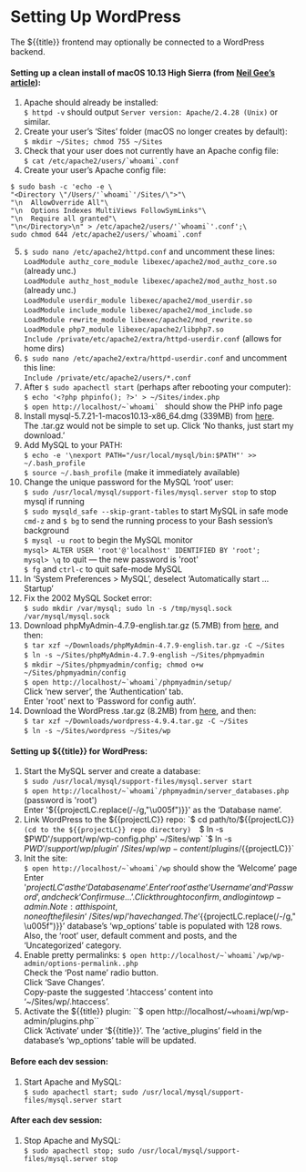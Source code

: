 # Setting Up WordPress

The ${{title}} frontend may optionally be connected to a WordPress backend.


#### Setting up a clean install of macOS 10.13 High Sierra (from [Neil Gee’s article](https://coolestguidesontheplanet.com/install-apache-mysql-php-and-phpmyadmin-on-macos-high-sierra-10-13/)):

1. Apache should already be installed:  
  `$ httpd -v` should output `Server version: Apache/2.4.28 (Unix)` or similar.
2. Create your user’s ‘Sites’ folder (macOS no longer creates by default):  
  `$ mkdir ~/Sites; chmod 755 ~/Sites`
3. Check that your user does not currently have an Apache config file:  
  ``$ cat /etc/apache2/users/`whoami`.conf``
4. Create your user’s Apache config file:
  ```
  $ sudo bash -c 'echo -e \
  "<Directory \"/Users/'`whoami`'/Sites/\">"\
  "\n  AllowOverride All"\
  "\n  Options Indexes MultiViews FollowSymLinks"\
  "\n  Require all granted"\
  "\n</Directory>\n" > /etc/apache2/users/'`whoami`'.conf';\
  sudo chmod 644 /etc/apache2/users/`whoami`.conf
  ```
5. `$ sudo nano /etc/apache2/httpd.conf` and uncomment these lines:  
  `LoadModule authz_core_module libexec/apache2/mod_authz_core.so` (already unc.)  
  `LoadModule authz_host_module libexec/apache2/mod_authz_host.so` (already unc.)  
  `LoadModule userdir_module libexec/apache2/mod_userdir.so`  
  `LoadModule include_module libexec/apache2/mod_include.so`  
  `LoadModule rewrite_module libexec/apache2/mod_rewrite.so`  
  `LoadModule php7_module libexec/apache2/libphp7.so`  
  `Include /private/etc/apache2/extra/httpd-userdir.conf` (allows for home dirs)
6. `$ sudo nano /etc/apache2/extra/httpd-userdir.conf` and uncomment this line:  
  `Include /private/etc/apache2/users/*.conf`
7. After `$ sudo apachectl start` (perhaps after rebooting your computer):  
  `$ echo '<?php phpinfo(); ?>' > ~/Sites/index.php`  
  ``$ open http://localhost/~`whoami` `` should show the PHP info page
8. Install mysql-5.7.21-1-macos10.13-x86_64.dmg (339MB) from [here](https://dev.mysql.com/downloads/mysql/).  
  The .tar.gz would not be simple to set up. Click ‘No thanks, just start my download.’
9. Add MySQL to your PATH:  
  `$ echo -e '\nexport PATH="/usr/local/mysql/bin:$PATH"' >> ~/.bash_profile`  
  `$ source ~/.bash_profile` (make it immediately available)
10. Change the unique password for the MySQL ‘root’ user:  
  `$ sudo /usr/local/mysql/support-files/mysql.server stop` to stop mysql if running  
  `$ sudo mysqld_safe --skip-grant-tables` to start MySQL in safe mode  
  `cmd-z` and `$ bg` to send the running process to your Bash session’s background  
  `$ mysql -u root` to begin the MySQL monitor  
  `mysql> ALTER USER 'root'@'localhost' IDENTIFIED BY 'root';`  
  `mysql> \q` to quit — the new password is 'root'  
  `$ fg` and `ctrl-c` to quit safe-mode MySQL
11. In ‘System Preferences > MySQL’, deselect ‘Automatically start … Startup’  
12. Fix the 2002 MySQL Socket error:  
  `$ sudo mkdir /var/mysql; sudo ln -s /tmp/mysql.sock /var/mysql/mysql.sock`
13. Download phpMyAdmin-4.7.9-english.tar.gz (5.7MB) from [here](https://www.phpmyadmin.net/downloads/), and then:  
  `$ tar xzf ~/Downloads/phpMyAdmin-4.7.9-english.tar.gz -C ~/Sites`  
  `$ ln -s ~/Sites/phpMyAdmin-4.7.9-english ~/Sites/phpmyadmin`  
  `$ mkdir ~/Sites/phpmyadmin/config; chmod o+w ~/Sites/phpmyadmin/config`  
  ``$ open http://localhost/~`whoami`/phpmyadmin/setup/``  
  Click ‘new server’, the ‘Authentication’ tab.  
  Enter 'root' next to ‘Password for config auth’.  
14. Download the WordPress .tar.gz (8.2MB) from [here](https://wordpress.org/download/), and then:  
  `$ tar xzf ~/Downloads/wordpress-4.9.4.tar.gz -C ~/Sites`  
  `$ ln -s ~/Sites/wordpress ~/Sites/wp`  


#### Setting up ${{title}} for WordPress:

1. Start the MySQL server and create a database:  
  `$ sudo /usr/local/mysql/support-files/mysql.server start`  
  ``$ open http://localhost/~`whoami`/phpmyadmin/server_databases.php`` (password is 'root')  
  Enter '${{projectLC.replace(/-/g,"\u005f")}}' as the ‘Database name’.  
2. Link WordPress to the ${{projectLC}} repo:  
  `$ cd path/to/${{projectLC}}` (cd to the ${{projectLC}} repo directory)  
  `$ ln -s $PWD'/support/wp/wp-config.php' ~/Sites/wp`  
  `$ ln -s $PWD'/support/wp/plugin' ~/Sites/wp/wp-content/plugins/${{projectLC}}`  
3. Init the site:  
  ``$ open http://localhost/~`whoami`/wp`` should show the ‘Welcome’ page  
  Enter '${{projectLC}}' as the ‘Database name’.  
  Enter 'root' as the ‘Username’ and ‘Password’, and check ‘Confirm use …’.  
  Click through to confirm, and log in to wp-admin.  
  Note: at this point, none of the files in ‘~/Sites/wp/’ have changed.  
  The ‘${{projectLC.replace(/-/g,"\u005f")}}’ database’s ‘wp_options’ table is populated with 128 rows.  
  Also, the ‘root’ user, default comment and posts, and the ‘Uncategorized’ category.  
4. Enable pretty permalinks:
  ``$ open http://localhost/~`whoami`/wp/wp-admin/options-permalink..php``  
  Check the ‘Post name’ radio button.  
  Click ‘Save Changes’.  
  Copy-paste the suggested ‘.htaccess’ content into ‘~/Sites/wp/.htaccess’.
5. Activate the ${{title}} plugin:
  ``$ open http://localhost/~`whoami`/wp/wp-admin/plugins.php``  
  Click ‘Activate’ under ‘${{title}}’.
  The ‘active_plugins’ field in the database’s ‘wp_options’ table will be updated.


#### Before each dev session:

1. Start Apache and MySQL:  
  `$ sudo apachectl start; sudo /usr/local/mysql/support-files/mysql.server start`


#### After each dev session:

1. Stop Apache and MySQL:  
  `$ sudo apachectl stop; sudo /usr/local/mysql/support-files/mysql.server stop`
